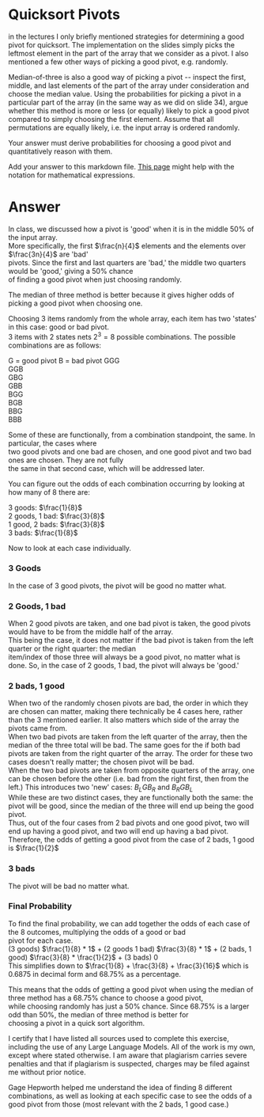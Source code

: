 # Quicksort Pivots

in the lectures I only briefly mentioned strategies for determining a good pivot
for quicksort. The implementation on the slides simply picks the leftmost
element in the part of the array that we consider as a pivot. I also mentioned a
few other ways of picking a good pivot, e.g. randomly.

Median-of-three is also a good way of picking a pivot -- inspect the first,
middle, and last elements of the part of the array under consideration and
choose the median value. Using the probabilities for picking a pivot in a
particular part of the array (in the same way as we did on slide 34), argue
whether this method is more or less (or equally) likely to pick a good pivot
compared to simply choosing the first element. Assume that all permutations are
equally likely, i.e. the input array is ordered randomly.

Your answer must derive probabilities for choosing a good pivot and
quantitatively reason with them.

Add your answer to this markdown file. [This
page](https://docs.github.com/en/get-started/writing-on-github/working-with-advanced-formatting/writing-mathematical-expressions)
might help with the notation for mathematical expressions.


# Answer

In class, we discussed how a pivot is 'good' when it is in the middle 50% of the input array.  
More specifically, the first $\frac{n}{4}$ elements and the elements over $\frac{3n}{4}$ are 'bad'  
pivots. Since the first and last quarters are 'bad,' the middle two quarters would be 'good,' giving a 50% chance  
of finding a good pivot when just choosing randomly.  

The median of three method is better because it gives higher odds of picking a good pivot when choosing one.  

Choosing 3 items randomly from the whole array, each item has two 'states' in this case: good or bad pivot.  
3 items with 2 states nets $2^3 = 8$ possible combinations. The possible combinations are as follows:  

G = good pivot    B = bad pivot
GGG  
GGB  
GBG  
GBB  
BGG  
BGB  
BBG  
BBB  

Some of these are functionally, from a combination standpoint, the same. In particular, the cases where  
two good pivots and one bad are chosen, and one good pivot and two bad ones are chosen. They are not fully  
the same in that second case, which will be addressed later.  

You can figure out the odds of each combination occurring by looking at how many of 8 there are:  

3 goods: $\frac{1}{8}$  
2 goods, 1 bad: $\frac{3}{8}$  
1 good, 2 bads: $\frac{3}{8}$  
3 bads: $\frac{1}{8}$  

Now to look at each case individually.

### 3 Goods

In the case of 3 good pivots, the pivot will be good no matter what.  


### 2 Goods, 1 bad

When 2 good pivots are taken, and one bad pivot is taken, the good pivots would have to be from the middle half of the array.  
This being the case, it does not matter if the bad pivot is taken from the left quarter or the right quarter: the median  
item/index of those three will always be a good pivot, no matter what is done. So, in the case of 2 goods, 1 bad, the pivot will always be 'good.'

### 2 bads, 1 good

When two of the randomly chosen pivots are bad, the order in which they are chosen can matter, making there technically be 4 cases here, rather than the 3 mentioned earlier. It also matters which side of the array the pivots came from.  
When two bad pivots are taken from the left quarter of the array, then the median of the three total will be bad. The same goes for the if both bad pivots are taken from the right quarter of the array. The order for these two cases doesn't really matter; the chosen pivot will be bad.  
When the two bad pivots are taken from opposite quarters of the array, one can be chosen before the other (i.e. bad from the right first, then from the left.) This introduces two 'new' cases: $B_{L}GB_{R}$ and $B_{R}GB_{L}$  
While these are two distinct cases, they are functionally both the same: the pivot will be good, since the median of the three will end up being the good pivot.  
Thus, out of the four cases from 2 bad pivots and one good pivot, two will end up having a good pivot, and two will end up having a bad pivot.  
Therefore, the odds of getting a good pivot from the case of 2 bads, 1 good is $\frac{1}{2}$  

### 3 bads

The pivot will be bad no matter what.  

### Final Probability

To find the final probability, we can add together the odds of each case of the 8 outcomes, multiplying the odds of a good or bad  
pivot for each case.  
(3 goods) $\frac{1}{8} * 1$ + (2 goods 1 bad) $\frac{3}{8} * 1$ + (2 bads, 1 good) $\frac{3}{8} * \frac{1}{2}$ + (3 bads) 0  
This simplifies down to $\frac{1}{8} + \frac{3}{8} + \frac{3}{16}$  which is 0.6875 in decimal form and 68.75% as a percentage.  

This means that the odds of getting a good pivot when using the median of three method has a 68.75% chance to choose a good pivot,  
while choosing randomly has just a 50% chance. Since 68.75% is a larger odd than 50%, the median of three method is better for  
choosing a pivot in a quick sort algorithm.  

I certify that I have listed all sources used to complete this exercise, including the use of any Large Language Models. All of the work is my own, except where stated otherwise. I am aware that plagiarism carries severe penalties and that if plagiarism is suspected, charges may be filed against me without prior notice.

Gage Hepworth helped me understand the idea of finding 8 different combinations, as well as looking at each specific case to see the odds of a good pivot from those (most relevant with the 2 bads, 1 good case.)  
